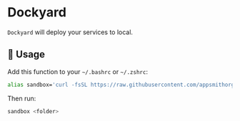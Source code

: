 # Dockyard

`Dockyard` will deploy your services to local.

## 🚀 Usage

Add this function to your `~/.bashrc` or `~/.zshrc`:

```sh
alias sandbox='curl -fsSL https://raw.githubusercontent.com/appsmithorg/dockyard/refs/heads/main/script.sh | source /dev/stdin; dockyard'
```

Then run:

```bash
sandbox <folder>
```
